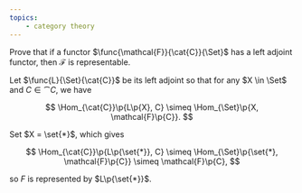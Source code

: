 ```yaml
---
topics:
    - category theory
---
```


<problem>

Prove that if a functor $\func{\mathcal{F}}{\cat{C}}{\Set}$ has a left adjoint functor, then $\mathcal{F}$ is representable.

</problem>

<solution>

Let $\func{L}{\Set}{\cat{C}}$ be its left adjoint so that for any $X \in \Set$ and $C \in \cat{C}$, we have

$$
\Hom_{\cat{C}}\p{L\p{X}, C}
    \simeq \Hom_{\Set}\p{X, \mathcal{F}\p{C}}.
$$

Set $X = \set{*}$, which gives

$$
\Hom_{\cat{C}}\p{L\p{\set{*}}, C}
    \simeq \Hom_{\Set}\p{\set{*}, \mathcal{F}\p{C}}
    \simeq \mathcal{F}\p{C},
$$

so $F$ is represented by $L\p{\set{*}}$.

</solution>
